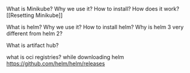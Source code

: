 What is Minikube?
Why we use it?
How to install?
How does it work?
[[Resetting Minikube]]




What is helm?
Why we use it?
How to install helm?
Why is helm 3 very different from helm 2?


What is artifact hub?

what is oci registries? while downloading helm https://github.com/helm/helm/releases 



